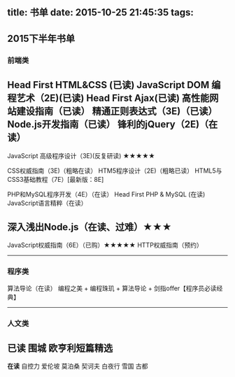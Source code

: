 title: 书单
date: 2015-10-25 21:45:35
tags:
---
## 2015下半年书单

### 前端类
Head First HTML&CSS (已读)
JavaScript DOM 编程艺术（2E)(已读)
Head First Ajax(已读)
高性能网站建设指南（已读）
精通正则表达式（3E)（已读）
Node.js开发指南（已读）
锋利的jQuery（2E)（在读）
--------------------------------------
JavaScript 高级程序设计（3E)(反复研读) ★★★★★

CSS权威指南（3E)（粗略在读）
HTM5程序设计（2E)（粗略已读）
HTML5与CSS3基础教程（7E）[最新版：8E]

PHP和MySQL程序开发（4E）（在读）
Head First PHP & MySQL (在读)
JavaScript语言精粹（在读）

深入浅出Node.js（在读、过难）★★★
---------------------------------------
JavaScript权威指南（6E）（已购）★★★★★
HTTP权威指南（预约）

***
### 程序类
算法导论（在读）
编程之美 + 编程珠玑 + 算法导论 + 剑指offer【程序员必读经典】


***

### 人文类
**已读**
围城
欧亨利短篇精选
---------------------
**在读**
自控力
爱伦坡
莫泊桑
契诃夫
白夜行
雪国
古都
